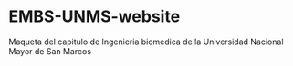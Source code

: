 # EMBS-UNMS-website
Maqueta del capitulo de Ingenieria biomedica de la Universidad Nacional Mayor de San Marcos
